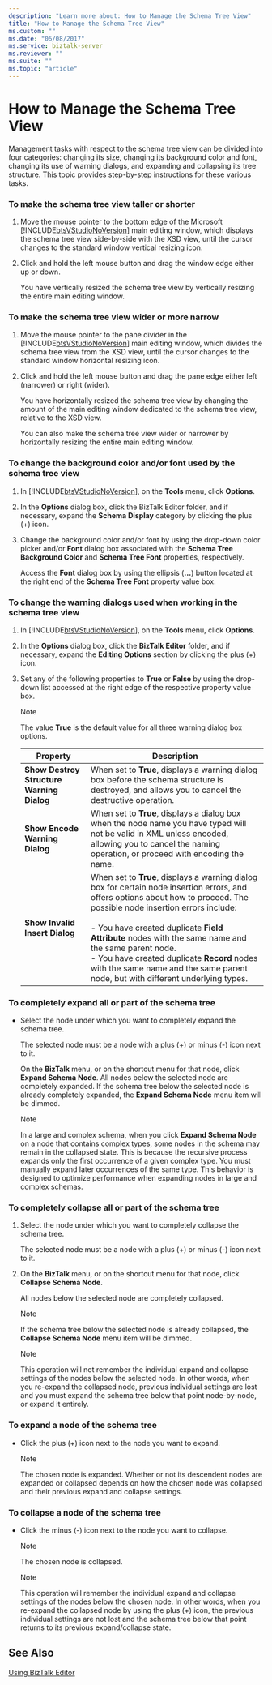 ```yaml
---
description: "Learn more about: How to Manage the Schema Tree View"
title: "How to Manage the Schema Tree View"
ms.custom: ""
ms.date: "06/08/2017"
ms.service: biztalk-server
ms.reviewer: ""
ms.suite: ""
ms.topic: "article"
---
```

# How to Manage the Schema Tree View
Management tasks with respect to the schema tree view can be divided into four categories: changing its size, changing its background color and font, changing its use of warning dialogs, and expanding and collapsing its tree structure. This topic provides step-by-step instructions for these various tasks.  
  
### To make the schema tree view taller or shorter  
  
1. Move the mouse pointer to the bottom edge of the Microsoft [!INCLUDE[btsVStudioNoVersion](../includes/btsvstudionoversion-md.md)] main editing window, which displays the schema tree view side-by-side with the XSD view, until the cursor changes to the standard window vertical resizing icon.  
  
2. Click and hold the left mouse button and drag the window edge either up or down.  
  
    You have vertically resized the schema tree view by vertically resizing the entire main editing window.  
  
### To make the schema tree view wider or more narrow  
  
1. Move the mouse pointer to the pane divider in the [!INCLUDE[btsVStudioNoVersion](../includes/btsvstudionoversion-md.md)] main editing window, which divides the schema tree view from the XSD view, until the cursor changes to the standard window horizontal resizing icon.  
  
2. Click and hold the left mouse button and drag the pane edge either left (narrower) or right (wider).  
  
    You have horizontally resized the schema tree view by changing the amount of the main editing window dedicated to the schema tree view, relative to the XSD view.  
  
    You can also make the schema tree view wider or narrower by horizontally resizing the entire main editing window.  
  
### To change the background color and/or font used by the schema tree view  
  
1. In [!INCLUDE[btsVStudioNoVersion](../includes/btsvstudionoversion-md.md)], on the **Tools** menu, click **Options**.  
  
2. In the **Options** dialog box, click the BizTalk Editor folder, and if necessary, expand the **Schema Display** category by clicking the plus (+) icon.  
  
3. Change the background color and/or font by using the drop-down color picker and/or **Font** dialog box associated with the **Schema Tree Background Color** and **Schema Tree Font** properties, respectively.  
  
    Access the **Font** dialog box by using the ellipsis (**…**) button located at the right end of the **Schema Tree Font** property value box.  
  
### To change the warning dialogs used when working in the schema tree view  
  
1. In [!INCLUDE[btsVStudioNoVersion](../includes/btsvstudionoversion-md.md)], on the **Tools** menu, click **Options**.  
  
2. In the **Options** dialog box, click the **BizTalk Editor** folder, and if necessary, expand the **Editing Options** section by clicking the plus (+) icon.  
  
3. Set any of the following properties to **True** or **False** by using the drop-down list accessed at the right edge of the respective property value box.  
  
   > [!NOTE]
   >  The value **True** is the default value for all three warning dialog box options.  
  
   |Property|Description|  
   |--------------|-----------------|  
   |**Show Destroy Structure Warning Dialog**|When set to **True**, displays a warning dialog box before the schema structure is destroyed, and allows you to cancel the destructive operation.|  
   |**Show Encode Warning Dialog**|When set to **True**, displays a dialog box when the node name you have typed will not be valid in XML unless encoded, allowing you to cancel the naming operation, or proceed with encoding the name.|  
   |**Show Invalid Insert Dialog**|When set to **True**, displays a warning dialog box for certain node insertion errors, and offers options about how to proceed. The possible node insertion errors include:<br /><br /> -   You have created duplicate **Field Attribute** nodes with the same name and the same parent node.<br />-   You have created duplicate **Record** nodes with the same name and the same parent node, but with different underlying types.|  
  
### To completely expand all or part of the schema tree  
  
-   Select the node under which you want to completely expand the schema tree.  
  
     The selected node must be a node with a plus (+) or minus (-) icon next to it.  
  
     On the **BizTalk** menu, or on the shortcut menu for that node, click **Expand Schema Node**. All nodes below the selected node are completely expanded. If the schema tree below the selected node is already completely expanded, the **Expand Schema Node** menu item will be dimmed.  
  
    > [!NOTE]
    >  In a large and complex schema, when you click **Expand Schema Node** on a node that contains complex types, some nodes in the schema may remain in the collapsed state. This is because the recursive process expands only the first occurrence of a given complex type. You must manually expand later occurrences of the same type. This behavior is designed to optimize performance when expanding nodes in large and complex schemas.  
  
### To completely collapse all or part of the schema tree  
  
1.  Select the node under which you want to completely collapse the schema tree.  
  
     The selected node must be a node with a plus (+) or minus (-) icon next to it.  
  
2.  On the **BizTalk** menu, or on the shortcut menu for that node, click **Collapse Schema Node**.  
  
     All nodes below the selected node are completely collapsed.  
  
    > [!NOTE]
    >  If the schema tree below the selected node is already collapsed, the **Collapse Schema Node** menu item will be dimmed.  
  
    > [!NOTE]
    >  This operation will not remember the individual expand and collapse settings of the nodes below the selected node. In other words, when you re-expand the collapsed node, previous individual settings are lost and you must expand the schema tree below that point node-by-node, or expand it entirely.  
  
### To expand a node of the schema tree  
  
-   Click the plus (+) icon next to the node you want to expand.  
  
    > [!NOTE]
    >  The chosen node is expanded. Whether or not its descendent nodes are expanded or collapsed depends on how the chosen node was collapsed and their previous expand and collapse settings.  
  
### To collapse a node of the schema tree  
  
-   Click the minus (-) icon next to the node you want to collapse.  
  
    > [!NOTE]
    >  The chosen node is collapsed.  
  
    > [!NOTE]
    >  This operation will remember the individual expand and collapse settings of the nodes below the chosen node. In other words, when you re-expand the collapsed node by using the plus (+) icon, the previous individual settings are not lost and the schema tree below that point returns to its previous expand/collapse state.  
  
## See Also  
 [Using BizTalk Editor](../core/using-biztalk-editor.md)
